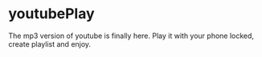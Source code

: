 # youtubePlay
The mp3 version of youtube is finally here. Play it with your phone locked, create playlist and enjoy.
